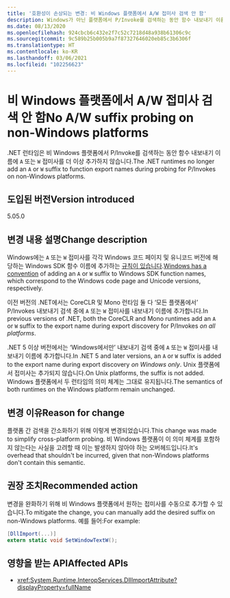 ```yaml
---
title: '호환성이 손상되는 변경: 비 Windows 플랫폼에서 A/W 접미사 검색 안 함'
description: Windows가 아닌 플랫폼에서 P/Invoke를 검색하는 동안 함수 내보내기 이름에 접미사가 더 이상 추가되지 않는 .NET 5의 호환성이 손상되는 변경에 관해 알아봅니다.
ms.date: 08/13/2020
ms.openlocfilehash: 924cbcb6c432e2f7c52c7218d48a938b61306c9c
ms.sourcegitcommit: 9c589b25b005b9a7f87327646020eb85c3b6306f
ms.translationtype: HT
ms.contentlocale: ko-KR
ms.lasthandoff: 03/06/2021
ms.locfileid: "102256623"
---
```

# <a name="no-aw-suffix-probing-on-non-windows-platforms"></a><span data-ttu-id="836fe-103">비 Windows 플랫폼에서 A/W 접미사 검색 안 함</span><span class="sxs-lookup"><span data-stu-id="836fe-103">No A/W suffix probing on non-Windows platforms</span></span>

<span data-ttu-id="836fe-104">.NET 런타임은 비 Windows 플랫폼에서 P/Invoke를 검색하는 동안 함수 내보내기 이름에 `A` 또는 `W` 접미사를 더 이상 추가하지 않습니다.</span><span class="sxs-lookup"><span data-stu-id="836fe-104">The .NET runtimes no longer add an `A` or `W` suffix to function export names during probing for P/Invokes on non-Windows platforms.</span></span>

## <a name="version-introduced"></a><span data-ttu-id="836fe-105">도입된 버전</span><span class="sxs-lookup"><span data-stu-id="836fe-105">Version introduced</span></span>

<span data-ttu-id="836fe-106">5.0</span><span class="sxs-lookup"><span data-stu-id="836fe-106">5.0</span></span>

## <a name="change-description"></a><span data-ttu-id="836fe-107">변경 내용 설명</span><span class="sxs-lookup"><span data-stu-id="836fe-107">Change description</span></span>

<span data-ttu-id="836fe-108">Windows에는 `A` 또는 `W` 접미사를 각각 Windows 코드 페이지 및 유니코드 버전에 해당하는 Windows SDK 함수 이름에 추가하는 [규칙이 있습니다](/windows/win32/intl/conventions-for-function-prototypes).</span><span class="sxs-lookup"><span data-stu-id="836fe-108">[Windows has a convention](/windows/win32/intl/conventions-for-function-prototypes) of adding an `A` or `W` suffix to Windows SDK function names, which correspond to the Windows code page and Unicode versions, respectively.</span></span>

<span data-ttu-id="836fe-109">이전 버전의 .NET에서는 CoreCLR 및 Mono 런타임 둘 다 ‘모든 플랫폼에서’ P/Invokes 내보내기 검색 중에 `A` 또는 `W` 접미사를 내보내기 이름에 추가합니다.</span><span class="sxs-lookup"><span data-stu-id="836fe-109">In previous versions of .NET, both the CoreCLR and Mono runtimes add an `A` or `W` suffix to the export name during export discovery for P/Invokes *on all platforms*.</span></span>

<span data-ttu-id="836fe-110">.NET 5 이상 버전에서는 ‘Windows에서만’ 내보내기 검색 중에 `A` 또는 `W` 접미사를 내보내기 이름에 추가합니다.</span><span class="sxs-lookup"><span data-stu-id="836fe-110">In .NET 5 and later versions, an `A` or `W` suffix is added to the export name during export discovery *on Windows only*.</span></span> <span data-ttu-id="836fe-111">Unix 플랫폼에서 접미사는 추가되지 않습니다.</span><span class="sxs-lookup"><span data-stu-id="836fe-111">On Unix platforms, the suffix is not added.</span></span> <span data-ttu-id="836fe-112">Windows 플랫폼에서 두 런타임의 의미 체계는 그대로 유지됩니다.</span><span class="sxs-lookup"><span data-stu-id="836fe-112">The semantics of both runtimes on the Windows platform remain unchanged.</span></span>

## <a name="reason-for-change"></a><span data-ttu-id="836fe-113">변경 이유</span><span class="sxs-lookup"><span data-stu-id="836fe-113">Reason for change</span></span>

<span data-ttu-id="836fe-114">플랫폼 간 검색을 간소화하기 위해 이렇게 변경되었습니다.</span><span class="sxs-lookup"><span data-stu-id="836fe-114">This change was made to simplify cross-platform probing.</span></span> <span data-ttu-id="836fe-115">비 Windows 플랫폼이 이 의미 체계를 포함하지 않는다는 사실을 고려할 때 이는 발생하지 않아야 하는 오버헤드입니다.</span><span class="sxs-lookup"><span data-stu-id="836fe-115">It's overhead that shouldn't be incurred, given that non-Windows platforms don't contain this semantic.</span></span>

## <a name="recommended-action"></a><span data-ttu-id="836fe-116">권장 조치</span><span class="sxs-lookup"><span data-stu-id="836fe-116">Recommended action</span></span>

<span data-ttu-id="836fe-117">변경을 완화하기 위해 비 Windows 플랫폼에서 원하는 접미사를 수동으로 추가할 수 있습니다.</span><span class="sxs-lookup"><span data-stu-id="836fe-117">To mitigate the change, you can manually add the desired suffix on non-Windows platforms.</span></span> <span data-ttu-id="836fe-118">예를 들어:</span><span class="sxs-lookup"><span data-stu-id="836fe-118">For example:</span></span>

```csharp
[DllImport(...)]
extern static void SetWindowTextW();
```

## <a name="affected-apis"></a><span data-ttu-id="836fe-119">영향을 받는 API</span><span class="sxs-lookup"><span data-stu-id="836fe-119">Affected APIs</span></span>

- <xref:System.Runtime.InteropServices.DllImportAttribute?displayProperty=fullName>

<!--

### Affected APIs

- `T:System.Runtime.InteropServices.DllImportAttribute`

### Category

Interop

-->
